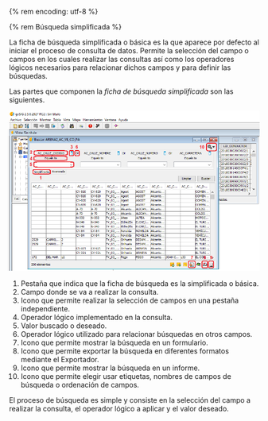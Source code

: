 {% rem encoding: utf-8 %}

{% rem Búsqueda simplificada %}

La ficha de búsqueda simplificada o básica es la que aparece 
por defecto al iniciar el proceso de consulta de datos. 
Permite la selección del campo o campos en los cuales realizar 
las consultas así como los operadores lógicos necesarios para 
relacionar dichos campos y para definir las búsquedas.

Las partes que componen la *ficha de búsqueda simplificada* son 
las siguientes.

![Búsqueda simplificada](simplificada_files/10000201000003940000024A247DAEC0D6E1B544.png)


1. Pestaña que indica que la ficha de búsqueda es la 
   simplificada o básica.
2. Campo donde se va a realizar la consulta.
3. Icono que permite realizar la selección de campos en una 
   pestaña independiente.
4. Operador lógico implementado en la consulta.
5. Valor buscado o deseado.
6. Operador lógico utilizado para relacionar búsquedas en otros campos.
7. Icono que permite mostrar la búsqueda en un formulario.
8. Icono que permite exportar la búsqueda en diferentes 
   formatos mediante el Exportador.
9. Icono que permite mostrar la búsqueda en un informe.
10. Icono que permite elegir usar etiquetas, nombres de campos de 
    búsqueda o ordenación de campos.

El proceso de búsqueda es simple y consiste en la selección del campo 
a realizar la consulta, el operador lógico a aplicar y el valor deseado.


